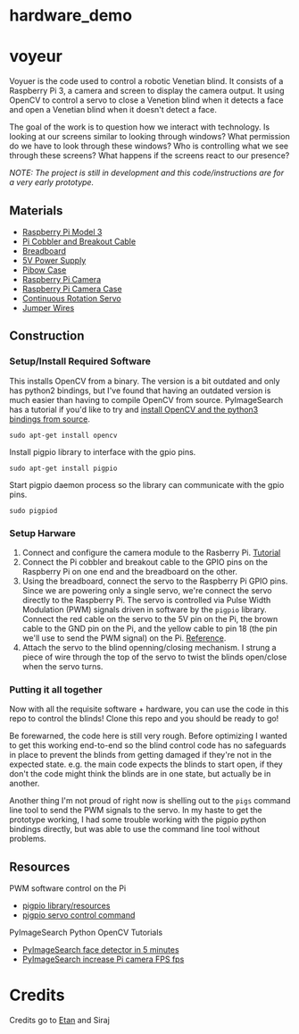 # hardware_demo


# voyeur
Voyuer is the code used to control a robotic Venetian blind. It consists of a Raspberry Pi 3, a camera and screen to display the camera output. It using OpenCV to control a servo to close a Venetion blind when it detects a face and open a Venetian blind when it doesn't detect a face.

The goal of the work is to question how we interact with technology. Is looking at our screens similar to looking through windows? What permission do we have to look through these windows? Who is controlling what we see through these screens? What happens if the screens react to our presence?

_NOTE: The project is still in development and this code/instructions are for a very early prototype._

## Materials
  * [Raspberry Pi Model 3](https://www.adafruit.com/products/3055)
  * [Pi Cobbler and Breakout Cable](https://www.adafruit.com/products/2029)
  * [Breadboard](https://www.adafruit.com/product/239)
  * [5V Power Supply](https://www.adafruit.com/products/1995)
  * [Pibow Case](https://www.adafruit.com/products/2083)
  * [Raspberry Pi Camera](https://www.adafruit.com/products/3099)
  * [Raspberry Pi Camera Case](https://www.adafruit.com/products/3253)
  * [Continuous Rotation Servo](https://www.adafruit.com/products/154)
  * [Jumper Wires](https://www.adafruit.com/products/758)

## Construction

### Setup/Install Required Software
This installs OpenCV from a binary. The version is a bit outdated and only has python2 bindings, but I've found that having an outdated version is much easier than having to compile OpenCV from source. PyImageSearch has a tutorial if you'd like to try and [install OpenCV and the python3 bindings from source](http://www.pyimagesearch.com/2016/04/18/install-guide-raspberry-pi-3-raspbian-jessie-opencv-3/).
```
sudo apt-get install opencv
```

Install pigpio library to interface with the gpio pins.
```
sudo apt-get install pigpio
```

Start pigpio daemon process so the library can communicate with the gpio pins.
```
sudo pigpiod
```

### Setup Harware
  1. Connect and configure the camera module to the Rasberry Pi. [Tutorial](https://www.raspberrypi.org/learning/getting-started-with-picamera/worksheet/)
  2. Connect the Pi cobbler and breakout cable to the GPIO pins on the Raspberry Pi on one end and the breadboard on the other.
  3. Using the breadboard, connect the servo to the Raspberry Pi GPIO pins. Since we are powering only a single servo, we're connect the servo directly to the Raspberry Pi. The servo is controlled via Pulse Width Modulation (PWM) signals driven in software by the `pigpio` library. Connect the red cable on the servo to the 5V pin on the Pi, the brown cable to the GND pin on the Pi, and the yellow cable to pin 18 (the pin we'll use to send the PWM signal) on the Pi. [Reference](https://learn.adafruit.com/adafruits-raspberry-pi-lesson-8-using-a-servo-motor/hardware).
  4. Attach the servo to the blind openning/closing mechanism. I strung a piece of wire through the top of the servo to twist the blinds open/close when the servo turns.

### Putting it all together
Now with all the requisite software + hardware, you can use the code in this repo to control the blinds! Clone this repo and you should be ready to go!

Be forewarned, the code here is still very rough. Before optimizing I wanted to get this working end-to-end so the blind control code has no safeguards in place to prevent the blinds from getting damaged if they're not in the expected state. e.g. the main code expects the blinds to start open, if they don't the code might think the blinds are in one state, but actually be in another.

Another thing I'm not proud of right now is shelling out to the `pigs` command line tool to send the PWM signals to the servo. In my haste to get the prototype working, I had some trouble working with the pigpio python bindings directly, but was able to use the command line tool without problems.

## Resources
PWM software control on the Pi
  * [pigpio library/resources](http://abyz.co.uk/rpi/pigpio/index.html)
  * [pigpio servo control command](http://abyz.co.uk/rpi/pigpio/pigs.html#S/SERVO)

PyImageSearch Python OpenCV Tutorials
  * [PyImageSearch face detector in 5 minutes](http://www.pyimagesearch.com/2015/05/11/creating-a-face-detection-api-with-python-and-opencv-in-just-5-minutes/)
  * [PyImageSearch increase Pi camera FPS fps](http://www.pyimagesearch.com/2015/12/21/increasing-webcam-fps-with-python-and-opencv/)
  
# Credits

Credits go to [Etan](https://github.com/etanzapinsky) and Siraj
